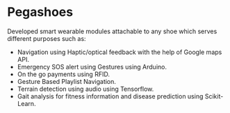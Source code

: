 # Pegashoes
Developed smart wearable modules attachable to any shoe which serves different purposes such as: 
 
- Navigation using Haptic/optical feedback with the help of Google maps API. 
- Emergency SOS alert using Gestures using Arduino. 
- On the go payments using RFID. 
- Gesture Based Playlist Navigation.
- Terrain detection using audio using Tensorflow. 
- Gait analysis for fitness information and disease prediction using Scikit-Learn.
